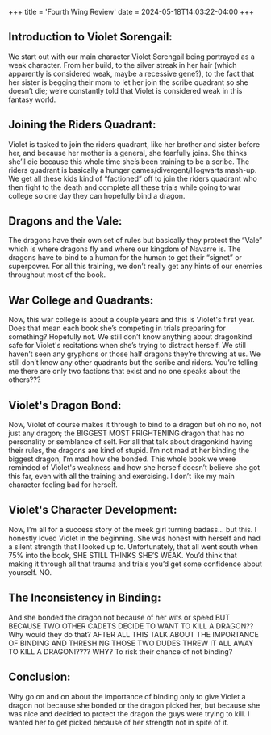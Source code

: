 +++
title = 'Fourth Wing Review'
date = 2024-05-18T14:03:22-04:00
+++




## Introduction to Violet Sorengail:

 We start out with our main character Violet Sorengail being portrayed as a weak character. From her build, to the silver streak in her hair (which apparently is considered weak, maybe a recessive gene?), to the fact that her sister is begging their mom to let her join the scribe quadrant so she doesn’t die; we’re constantly told that Violet is considered weak in this fantasy world.

## Joining the Riders Quadrant:

Violet is tasked to join the riders quadrant, like her brother and sister before her, and because her mother is a general, she fearfully joins. She thinks she’ll die because this whole time she’s been training to be a scribe. The riders quadrant is basically a hunger games/divergent/Hogwarts mash-up. We get all these kids kind of “factioned” off to join the riders quadrant who then fight to the death and complete all these trials while going to war college so one day they can hopefully bind a dragon.

## Dragons and the Vale:

The dragons have their own set of rules but basically they protect the “Vale” which is where dragons fly and where our kingdom of Navarre is. The dragons have to bind to a human for the human to get their “signet” or superpower. For all this training, we don’t really get any hints of our enemies throughout most of the book.

## War College and Quadrants:

Now, this war college is about a couple years and this is Violet's first year. Does that mean each book she’s competing in trials preparing for something? Hopefully not. We still don’t know anything about dragonkind safe for Violet's recitations when she’s trying to distract herself. We still haven’t seen any gryphons or those half dragons they’re throwing at us. We still don’t know any other quadrants but the scribe and riders. You’re telling me there are only two factions that exist and no one speaks about the others???

## Violet's Dragon Bond:

Now, Violet of course makes it through to bind to a dragon but oh no no, not just any dragon; the BIGGEST MOST FRIGHTENING dragon that has no personality or semblance of self. For all that talk about dragonkind having their rules, the dragons are kind of stupid. I’m not mad at her binding the biggest dragon, I’m mad how she bonded. This whole book we were reminded of Violet's weakness and how she herself doesn’t believe she got this far, even with all the training and exercising. I don’t like my main character feeling bad for herself.

## Violet's Character Development:

Now, I’m all for a success story of the meek girl turning badass… but this. I honestly loved Violet in the beginning. She was honest with herself and had a silent strength that I looked up to. Unfortunately, that all went south when 75% into the book, SHE STILL THINKS SHE’S WEAK. You’d think that making it through all that trauma and trials you’d get some confidence about yourself. NO.

## The Inconsistency in Binding:

And she bonded the dragon not because of her wits or speed BUT BECAUSE TWO OTHER CADETS DECIDE TO WANT TO KILL A DRAGON?? Why would they do that? AFTER ALL THIS TALK ABOUT THE IMPORTANCE OF BINDING AND THRESHING THOSE TWO DUDES THREW IT ALL AWAY TO KILL A DRAGON!???? WHY? To risk their chance of not binding?

## Conclusion:

Why go on and on about the importance of binding only to give Violet a dragon not because she bonded or the dragon picked her, but because she was nice and decided to protect the dragon the guys were trying to kill. I wanted her to get picked because of her strength not in spite of it.